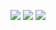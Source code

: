 
<a href="https://codeclimate.com/github/KulikovRV/php-project-lvl1/maintainability"><img src="https://api.codeclimate.com/v1/badges/3fec8efea9746e0c9940/maintainability" /></a>
<a href="https://github.com/KulikovRV/php-project-lvl1/actions"><img src="https://github.com/KulikovRV/php-project-lvl1/workflows/phpcs/badge.svg?branch=main" /></a>
<a href="https://asciinema.org/a/h08QVHgXQvyEYbv4UvsRVCJ1N" target="_blank"><img src="https://asciinema.org/a/h08QVHgXQvyEYbv4UvsRVCJ1N.svg" /></a>